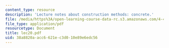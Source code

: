 ```yaml
---
content_type: resource
description: 'Lecture notes about construction methods: concrete.'
file: /media/https%3A/open-learning-course-data-rc.s3.amazonaws.com/4-401-introduction-to-building-technology-spring-2006/38a8820aacc6621ec3d010e89e6edc56_lec20.pdf
file_type: application/pdf
resourcetype: Document
title: lec20.pdf
uid: 38a8820a-acc6-621e-c3d0-10e89e6edc56
---
```

